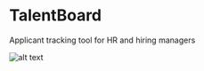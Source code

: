 # TalentBoard
Applicant tracking tool for HR and hiring managers

![alt text](talentboard/src/assets/images/Dashboard.png)
